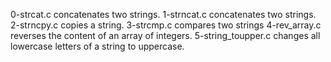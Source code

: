 0-strcat.c concatenates two strings.
1-strncat.c concatenates two strings.
2-strncpy.c copies a string.
3-strcmp.c compares two strings
4-rev_array.c reverses the content of an array of integers.
5-string_toupper.c changes all lowercase letters of a string to uppercase.
